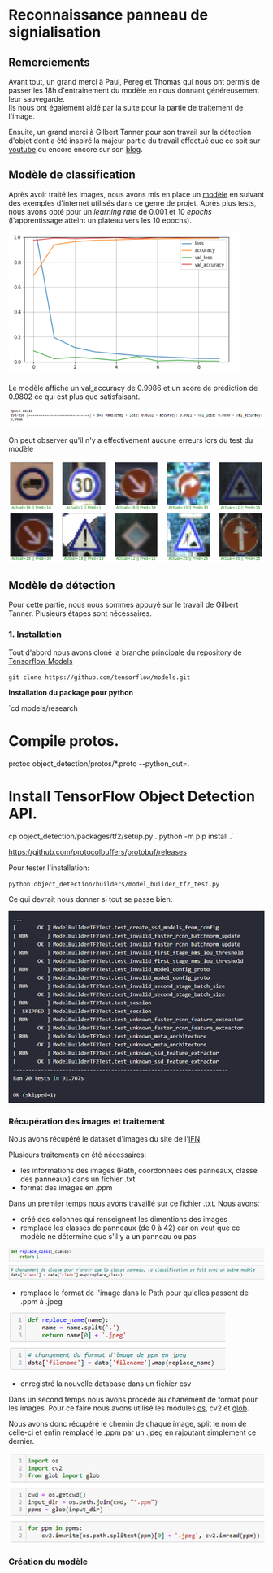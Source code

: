 # Reconnaissance panneau de signialisation

## Remerciements
Avant tout, un grand merci à Paul, Pereg et Thomas qui nous ont permis de passer les 18h d'entrainement du modèle en nous donnant généreusement leur sauvegarde.<br> 
Ils nous ont également aidé par la suite pour la partie de traitement de l'image.

Ensuite, un grand merci à Gilbert Tanner pour son travail sur la détection d'objet dont a été inspiré la majeur partie du travail effectué que ce soit sur 
[youtube](https://www.youtube.com/watch?v=cvyDYdI2nEI) ou encore encore sur son [blog](https://gilberttanner.com/blog/tensorflow-object-detection-with-tensorflow-2-creating-a-custom-model).

## Modèle de classification

Après avoir traité les images, nous avons mis en place un [modèle](panneau_classification.ipynb) en suivant des exemples d'internet utilisés dans ce genre de projet. Après plus tests, nous avons opté pour
un *learning rate* de 0.001 et 10 *epochs* (l'apprentissage atteint un plateau vers les 10 epochs).

![courbe_loss](images/courbe_loss.PNG)
<br>
<br>
Le modèle affiche un val_accuracy de 0.9986 et un score de prédiction de 0.9802 ce qui est plus que satisfaisant.

![epoch](images/epoch.PNG)
<br>
<br>
On peut observer qu'il n'y a effectivement aucune erreurs lors du test du modèle

![test_panneau](images/test_panneau.PNG)

## Modèle de détection
Pour cette partie, nous nous sommes appuyé sur le travail de Gilbert Tanner. Plusieurs étapes sont nécessaires.

### 1. Installation

Tout d'abord nous avons cloné la branche principale du repository de [Tensorflow Models](https://github.com/TannerGilbert/Tensorflow-Object-Detection-API-Train-Model)

`git clone https://github.com/tensorflow/models.git`

**Installation du package pour python**

`cd models/research
# Compile protos.
protoc object_detection/protos/*.proto --python_out=.
# Install TensorFlow Object Detection API.
cp object_detection/packages/tf2/setup.py .
python -m pip install .`



https://github.com/protocolbuffers/protobuf/releases



Pour tester l'installation:

`python object_detection/builders/model_builder_tf2_test.py`

Ce qui devrait nous donner si tout se passe bien:

![install](images/install.PNG)




### Récupération des images et traitement

Nous avons récupéré le dataset d'images du site de l'[IFN](https://benchmark.ini.rub.de/gtsdb_dataset.html).

Plusieurs traitements on été nécessaires:

* les informations des images (Path, coordonnées des panneaux, classe des panneaux) dans un fichier .txt
* format des images en .ppm

Dans un premier temps nous avons travaillé sur ce fichier .txt. Nous avons:

* créé des colonnes qui renseignent les dimentions des images
* remplacé les classes de panneaux (de 0 à 42) car on veut que ce modèle ne détermine que s'il y a un panneau ou pas <br>

![class_change](images/class_change.PNG)

* remplacé le format de l'image dans le Path pour qu'elles passent de .ppm à .jpeg

![name_change](images/name_change.PNG)

* enregistré la nouvelle database dans un fichier csv

Dans un second temps nous avons procédé au chanement de format pour les images. Pour ce faire nous avons utilisé les modules [os](https://docs.python.org/fr/3/library/os.html), cv2 et [glob](https://docs.python.org/fr/3.6/library/glob.html). 


Nous avons donc récupéré le chemin de chaque image, split le nom de celle-ci et enfin remplacé le .ppm par un .jpeg en rajoutant simplement ce dernier.

![image_change](images/image_change.PNG)

### Création du modèle 


